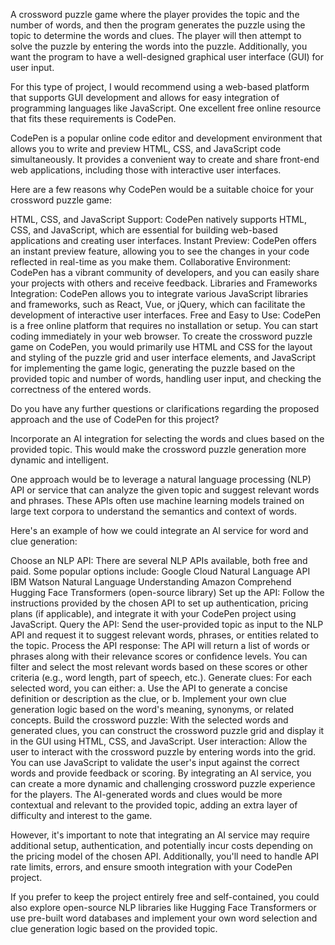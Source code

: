 A crossword puzzle game where the player provides the topic and the number of words, and then the program generates the puzzle using the topic to determine the words and clues. The player will then attempt to solve the puzzle by entering the words into the puzzle. Additionally, you want the program to have a well-designed graphical user interface (GUI) for user input.

For this type of project, I would recommend using a web-based platform that supports GUI development and allows for easy integration of programming languages like JavaScript. One excellent free online resource that fits these requirements is CodePen.

CodePen is a popular online code editor and development environment that allows you to write and preview HTML, CSS, and JavaScript code simultaneously. It provides a convenient way to create and share front-end web applications, including those with interactive user interfaces.

Here are a few reasons why CodePen would be a suitable choice for your crossword puzzle game:

HTML, CSS, and JavaScript Support: CodePen natively supports HTML, CSS, and JavaScript, which are essential for building web-based applications and creating user interfaces.
Instant Preview: CodePen offers an instant preview feature, allowing you to see the changes in your code reflected in real-time as you make them.
Collaborative Environment: CodePen has a vibrant community of developers, and you can easily share your projects with others and receive feedback.
Libraries and Frameworks Integration: CodePen allows you to integrate various JavaScript libraries and frameworks, such as React, Vue, or jQuery, which can facilitate the development of interactive user interfaces.
Free and Easy to Use: CodePen is a free online platform that requires no installation or setup. You can start coding immediately in your web browser.
To create the crossword puzzle game on CodePen, you would primarily use HTML and CSS for the layout and styling of the puzzle grid and user interface elements, and JavaScript for implementing the game logic, generating the puzzle based on the provided topic and number of words, handling user input, and checking the correctness of the entered words.

Do you have any further questions or clarifications regarding the proposed approach and the use of CodePen for this project?

Incorporate an AI integration for selecting the words and clues based on the provided topic. This would make the crossword puzzle generation more dynamic and intelligent.

One approach would be to leverage a natural language processing (NLP) API or service that can analyze the given topic and suggest relevant words and phrases. These APIs often use machine learning models trained on large text corpora to understand the semantics and context of words.

Here's an example of how we could integrate an AI service for word and clue generation:

Choose an NLP API: There are several NLP APIs available, both free and paid. Some popular options include:
Google Cloud Natural Language API
IBM Watson Natural Language Understanding
Amazon Comprehend
Hugging Face Transformers (open-source library)
Set up the API: Follow the instructions provided by the chosen API to set up authentication, pricing plans (if applicable), and integrate it with your CodePen project using JavaScript.
Query the API: Send the user-provided topic as input to the NLP API and request it to suggest relevant words, phrases, or entities related to the topic.
Process the API response: The API will return a list of words or phrases along with their relevance scores or confidence levels. You can filter and select the most relevant words based on these scores or other criteria (e.g., word length, part of speech, etc.).
Generate clues: For each selected word, you can either: a. Use the API to generate a concise definition or description as the clue, or b. Implement your own clue generation logic based on the word's meaning, synonyms, or related concepts.
Build the crossword puzzle: With the selected words and generated clues, you can construct the crossword puzzle grid and display it in the GUI using HTML, CSS, and JavaScript.
User interaction: Allow the user to interact with the crossword puzzle by entering words into the grid. You can use JavaScript to validate the user's input against the correct words and provide feedback or scoring.
By integrating an AI service, you can create a more dynamic and challenging crossword puzzle experience for the players. The AI-generated words and clues would be more contextual and relevant to the provided topic, adding an extra layer of difficulty and interest to the game.

However, it's important to note that integrating an AI service may require additional setup, authentication, and potentially incur costs depending on the pricing model of the chosen API. Additionally, you'll need to handle API rate limits, errors, and ensure smooth integration with your CodePen project.

If you prefer to keep the project entirely free and self-contained, you could also explore open-source NLP libraries like Hugging Face Transformers or use pre-built word databases and implement your own word selection and clue generation logic based on the provided topic.

